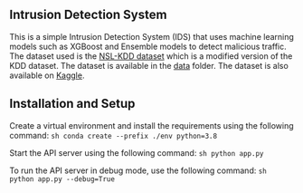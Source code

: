 ## Intrusion Detection System
This is a simple Intrusion Detection System (IDS) that uses machine learning models such as XGBoost and Ensemble models to detect malicious traffic. The dataset used is the [NSL-KDD dataset](https://www.unb.ca/cic/datasets/nsl.html) which is a modified version of the KDD dataset. The dataset is available in the [data](data) folder. The dataset is also available on [Kaggle](https://www.kaggle.com/akashkr/nslkdd).

## Installation and Setup
Create a virtual environment and install the requirements using the following command:
```sh conda create --prefix ./env python=3.8```

Start the API server using the following command:
```sh python app.py```

To run the API server in debug mode, use the following command:
```sh python app.py --debug=True```